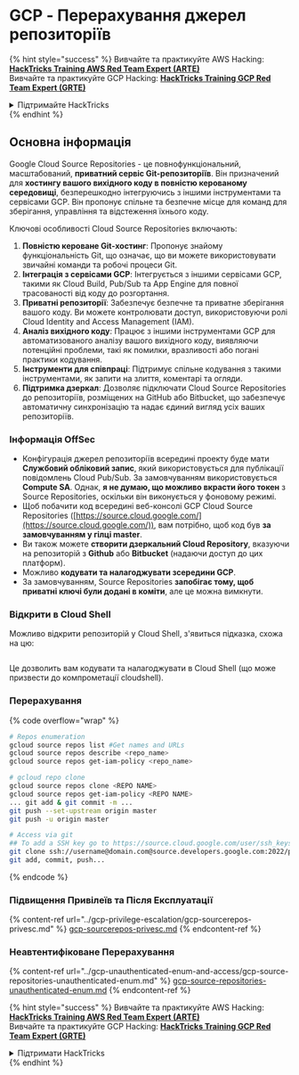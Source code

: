 # GCP - Перерахування джерел репозиторіїв

{% hint style="success" %}
Вивчайте та практикуйте AWS Hacking:<img src="../../../.gitbook/assets/image (1).png" alt="" data-size="line">[**HackTricks Training AWS Red Team Expert (ARTE)**](https://training.hacktricks.xyz/courses/arte)<img src="../../../.gitbook/assets/image (1).png" alt="" data-size="line">\
Вивчайте та практикуйте GCP Hacking: <img src="../../../.gitbook/assets/image (2).png" alt="" data-size="line">[**HackTricks Training GCP Red Team Expert (GRTE)**<img src="../../../.gitbook/assets/image (2).png" alt="" data-size="line">](https://training.hacktricks.xyz/courses/grte)

<details>

<summary>Підтримайте HackTricks</summary>

* Перевірте [**плани підписки**](https://github.com/sponsors/carlospolop)!
* **Приєднуйтесь до** 💬 [**групи Discord**](https://discord.gg/hRep4RUj7f) або [**групи Telegram**](https://t.me/peass) або **слідкуйте** за нами в **Twitter** 🐦 [**@hacktricks\_live**](https://twitter.com/hacktricks\_live)**.**
* **Діліться хакерськими трюками, надсилаючи PR до** [**HackTricks**](https://github.com/carlospolop/hacktricks) та [**HackTricks Cloud**](https://github.com/carlospolop/hacktricks-cloud) репозиторіїв на GitHub.

</details>
{% endhint %}

## Основна інформація <a href="#reviewing-cloud-git-repositories" id="reviewing-cloud-git-repositories"></a>

Google Cloud Source Repositories - це повнофункціональний, масштабований, **приватний сервіс Git-репозиторіїв**. Він призначений для **хостингу вашого вихідного коду в повністю керованому середовищі**, безперешкодно інтегруючись з іншими інструментами та сервісами GCP. Він пропонує спільне та безпечне місце для команд для зберігання, управління та відстеження їхнього коду.

Ключові особливості Cloud Source Repositories включають:

1. **Повністю кероване Git-хостинг**: Пропонує знайому функціональність Git, що означає, що ви можете використовувати звичайні команди та робочі процеси Git.
2. **Інтеграція з сервісами GCP**: Інтегрується з іншими сервісами GCP, такими як Cloud Build, Pub/Sub та App Engine для повної трасованості від коду до розгортання.
3. **Приватні репозиторії**: Забезпечує безпечне та приватне зберігання вашого коду. Ви можете контролювати доступ, використовуючи ролі Cloud Identity and Access Management (IAM).
4. **Аналіз вихідного коду**: Працює з іншими інструментами GCP для автоматизованого аналізу вашого вихідного коду, виявляючи потенційні проблеми, такі як помилки, вразливості або погані практики кодування.
5. **Інструменти для співпраці**: Підтримує спільне кодування з такими інструментами, як запити на злиття, коментарі та огляди.
6. **Підтримка дзеркал**: Дозволяє підключати Cloud Source Repositories до репозиторіїв, розміщених на GitHub або Bitbucket, що забезпечує автоматичну синхронізацію та надає єдиний вигляд усіх ваших репозиторіїв.

### Інформація OffSec <a href="#reviewing-cloud-git-repositories" id="reviewing-cloud-git-repositories"></a>

* Конфігурація джерел репозиторіїв всередині проекту буде мати **Службовий обліковий запис**, який використовується для публікації повідомлень Cloud Pub/Sub. За замовчуванням використовується **Compute SA**. Однак, **я не думаю, що можливо вкрасти його токен** з Source Repositories, оскільки він виконується у фоновому режимі.
* Щоб побачити код всередині веб-консолі GCP Cloud Source Repositories ([https://source.cloud.google.com/](https://source.cloud.google.com/)), вам потрібно, щоб код був **за замовчуванням у гілці master**.
* Ви також можете **створити дзеркальний Cloud Repository**, вказуючи на репозиторій з **Github** або **Bitbucket** (надаючи доступ до цих платформ).
* Можливо **кодувати та налагоджувати зсередини GCP**.
* За замовчуванням, Source Repositories **запобігає тому, щоб приватні ключі були додані в коміти**, але це можна вимкнути.

### Відкрити в Cloud Shell

Можливо відкрити репозиторій у Cloud Shell, з'явиться підказка, схожа на цю:

<figure><img src="../../../.gitbook/assets/image (325).png" alt=""><figcaption></figcaption></figure>

Це дозволить вам кодувати та налагоджувати в Cloud Shell (що може призвести до компрометації cloudshell).

### Перерахування

{% code overflow="wrap" %}
```bash
# Repos enumeration
gcloud source repos list #Get names and URLs
gcloud source repos describe <repo_name>
gcloud source repos get-iam-policy <repo_name>

# gcloud repo clone
gcloud source repos clone <REPO NAME>
gcloud source repos get-iam-policy <REPO NAME>
... git add & git commit -m ...
git push --set-upstream origin master
git push -u origin master

# Access via git
## To add a SSH key go to https://source.cloud.google.com/user/ssh_keys (no gcloud command)
git clone ssh://username@domain.com@source.developers.google.com:2022/p/<proj-name>/r/<repo-name>
git add, commit, push...
```
{% endcode %}

### Підвищення Привілеїв та Після Експлуатації

{% content-ref url="../gcp-privilege-escalation/gcp-sourcerepos-privesc.md" %}
[gcp-sourcerepos-privesc.md](../gcp-privilege-escalation/gcp-sourcerepos-privesc.md)
{% endcontent-ref %}

### Неавтентифіковане Перерахування

{% content-ref url="../gcp-unauthenticated-enum-and-access/gcp-source-repositories-unauthenticated-enum.md" %}
[gcp-source-repositories-unauthenticated-enum.md](../gcp-unauthenticated-enum-and-access/gcp-source-repositories-unauthenticated-enum.md)
{% endcontent-ref %}

{% hint style="success" %}
Вивчайте та практикуйте AWS Hacking:<img src="../../../.gitbook/assets/image (1).png" alt="" data-size="line">[**HackTricks Training AWS Red Team Expert (ARTE)**](https://training.hacktricks.xyz/courses/arte)<img src="../../../.gitbook/assets/image (1).png" alt="" data-size="line">\
Вивчайте та практикуйте GCP Hacking: <img src="../../../.gitbook/assets/image (2).png" alt="" data-size="line">[**HackTricks Training GCP Red Team Expert (GRTE)**<img src="../../../.gitbook/assets/image (2).png" alt="" data-size="line">](https://training.hacktricks.xyz/courses/grte)

<details>

<summary>Підтримати HackTricks</summary>

* Перевірте [**плани підписки**](https://github.com/sponsors/carlospolop)!
* **Приєднуйтесь до** 💬 [**групи Discord**](https://discord.gg/hRep4RUj7f) або [**групи Telegram**](https://t.me/peass) або **слідкуйте** за нами в **Twitter** 🐦 [**@hacktricks\_live**](https://twitter.com/hacktricks\_live)**.**
* **Діліться хакерськими трюками, надсилаючи PR до** [**HackTricks**](https://github.com/carlospolop/hacktricks) та [**HackTricks Cloud**](https://github.com/carlospolop/hacktricks-cloud) репозиторіїв на GitHub.

</details>
{% endhint %}
